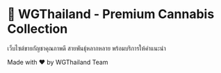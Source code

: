 # 🌿 WGThailand - Premium Cannabis Collection

เว็บไซต์ขายกัญชาคุณภาพดี สายพันธุ์หลากหลาย พร้อมบริการให้คำแนะนำ


Made with ❤️ by WGThailand Team
